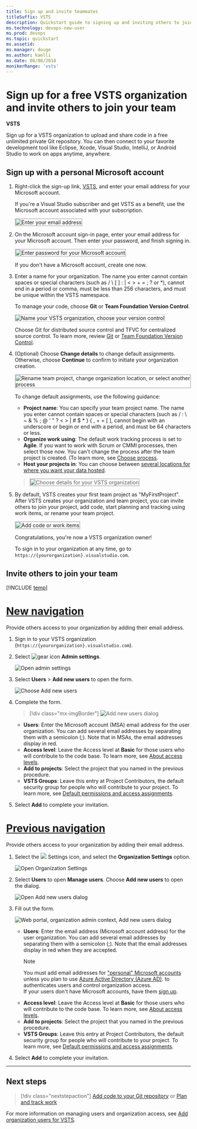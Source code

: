```yaml
---
title: Sign up and invite teammates
titleSuffix: VSTS   
description: Quickstart guide to signing up and inviting others to join a team project in Visual Studio Team Services 
ms.technology: devops-new-user 
ms.prod: devops
ms.topic: quickstart
ms.assetid: 
ms.manager: douge
ms.author: kaelli
ms.date: 08/08/2018
monikerRange: 'vsts'
---
```



# Sign up for a free VSTS organization and invite others to join your team

**VSTS**

Sign up for a VSTS organization to upload and share code in a free unlimited private Git repository. You can then connect to your favorite development tool like Eclipse, Xcode, Visual Studio, IntelliJ, or Android Studio to work on apps anytime, anywhere.

<a name="MicrosoftAccount"></a>

## Sign up with a personal Microsoft account

1.	Right-click the sign-up link, [VSTS](https://go.microsoft.com/fwlink/?LinkId=307137&clcid=0x409), and enter your email address for your Microsoft account.

    If you're a Visual Studio subscriber and get VSTS as a benefit, use the Microsoft account associated with your subscription.

	<img src="../organizations/accounts/_img/_shared/sign-in.png" alt="Enter your email address" style="border: 2px solid #C3C3C3;" />

2. On the Microsoft account sign-in page, enter your email address for your Microsoft account. Then enter your password, and finish signing in.

	<img src="../organizations/accounts/_img/_shared/sign-in-msa2.png" alt="Enter password for your Microsoft account" style="border: 2px solid #C3C3C3;" />

	If you don't have a Microsoft account, create one now.

3.	Enter a name for your organization. The name you enter cannot contain spaces or special characters (such as / \ [ ] : | < > + = ; ? or &#42;), cannot end in a period or comma, must be less than 256 characters, and must be unique within the VSTS namespace.

	To manage your code, choose **Git** or **Team Foundation Version Control**.

	<img src="../organizations/accounts/_img/sign-up-visual-studio-team-services/create-team-services-organization.png" alt="Name your VSTS organization, choose your version control" style="border: 1px solid #C3C3C3;" />

	Choose Git for distributed source control and TFVC for centralized source control. To learn more, review [Git](../repos/git/overview.md) 
	or [Team Foundation Version Control](../repos/tfvc/overview.md).

4.	(Optional) Choose **Change details** to change default assignments. Otherwise, choose **Continue** to confirm to initiate your organization creation.

	<img src="../organizations/accounts/_img/sign-up-visual-studio-team-services/check-organization-location-standard.png" alt="Rename team project, change organization location, or select another process" style="border: 2px solid #C3C3C3;" />

	To change default assignments, use the following guidance:

	- **Project name**: You can specify your team project name. The name you enter cannot contain spaces or special characters (such as / : \ ~ & % ; @ ' " ? < > | # $ &#42; } { , + = [ ], cannot begin with an underscore or begin or end with a period, and must be 64 characters or less.
    - **Organize work using**: The default work tracking process is set to **Agile**. If you want to work with Scrum or CMMI processes, then select those now.  You can't change the process after the team project is created. (To learn more, see [Choose process](../boards/work-items/guidance/choose-process.md). 
    - **Host your projects in**: You can choose between [several locations for where you want your data hosted](https://www.microsoft.com/trustcenter/privacy/vsts-location).
 
	><img src="_img/sign-up/change-details.png" alt="Choose details for your VSTS organization" style="border: 2px solid #C3C3C3;" />

5.	By default, VSTS creates your first team project as "MyFirstProject". After VSTS creates your organization and team project, 
you can invite others to join your project, add code, start planning and tracking using work items, or rename your team project. 

	<img src="../organizations/accounts/_img/_shared/team-project-created.png" alt="Add code or work items" style="border: 2px solid #C3C3C3;" />

	Congratulations, you're now a VSTS organization owner! 

	To sign in to your organization at any time, go to ```https://{yourorganization}.visualstudio.com```.

<a id="invite-others" />

## Invite others to join your team

[!INCLUDE [temp](../boards/_shared/new-agile-hubs-feature.md)]

# [New navigation](#tab/new-nav)

Provide others access to your organization by adding their email address.

1. Sign in to your VSTS organization (```https://{yourorganization}.visualstudio.com```).

2. Select ![gear icon](../_img/icons/gear_icon.png) **Admin settings**.

    ![Open admin settings](../_img/open-admin-settings-vert.png)

3. Select **Users** > **Add new users** to open the form.

   ![Choose Add new users](../organizations/accounts/_img/_shared/add-new-users.png)

4. Complete the form.

   > [!div class="mx-imgBorder"]
   >![Add new users dialog](../organizations/accounts/_img/add-organization-users-from-user-hub/invite-users-add-user-dialog.png)

   * **Users**: Enter the Microsoft account (MSA) email address for the user organization. You can add several email addresses by separating them with a semicolon (;). Note that in MSAs, the email addresses display in red.
   * **Access level**: Leave the Access level at **Basic** for those users who will contribute to the code base. To learn more, see [About access levels](../organizations/security/access-levels.md).
   * **Add to projects**: Select the project that you named in the previous procedure.
   * **VSTS Groups**: Leave this entry at Project Contributors, the default security group for people who will contribute to your project. To learn more, see [Default permissions and access assignments](../organizations/security/permissions-access.md).

5. Select **Add** to complete your invitation.

# [Previous navigation](#tab/prev-nav)

Provide others access to your organization by adding their email address.

1. Select the ![](../_img/icons/gear-icon.png) Settings icon, and select the **Organization Settings** option.
 
	![Open Organization Settings](../_shared/_img/settings/open-organization-settings.png)

0. Select **Users** to open **Manage users**. Choose **Add new users** to open the dialog. 

	![Open Add new users dialog](_img/sign-up/add-new-users.png)

0. Fill out the form. 
 
	![Web portal, organization admin context, Add new users dialog](_img/invite-users-add-user-dialog.png)  

	- **Users**: Enter the email address (Microsoft account address) for the user organization. You can add several email addresses by separating them with a semicolon (;). Note that the email addresses display in red when they are accepted.  
		> [!NOTE]   
		> You must add email addresses for 
		> ["personal" Microsoft accounts](https://www.microsoft.com/account) 
		> unless you plan to use [Azure Active Directory (Azure AD)](https://azure.microsoft.com/documentation/articles/active-directory-whatis/). 
		> to authenticates users and control organization access.  
		> If your users don't have Microsoft accounts, 
		> have them [sign up](https://signup.live.com/).  
	- **Access level**: Leave the Access level at **Basic** for those users who will contribute to the code base. To learn more, see [About access levels](../organizations/security/access-levels.md). 
	- **Add to projects**: Select the project that you named in the previous procedure. 
	- **VSTS Groups**: Leave this entry at Project Contributors, the default security group for people who will contribute to your project. To learn more, see [Default permissions and access assignments](../organizations/security/permissions-access.md). 

0. Select **Add** to complete your invitation. 
---

## Next steps  
 
> [!div class="nextstepaction"]
> [Add code to your Git repository](code-with-git.md) 
> or 
> [Plan and track work](plan-track-work.md) 

For more information on managing users and organization access, see [Add organization users for VSTS](../organizations/accounts/add-organization-users-from-user-hub.md).
 
